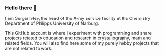 ### Hello there 👋

I am Sergei Ivlev, the head of the X-ray service facility at the Chemistry Department of Philipps University of Marburg.

This GitHub account is where I experiment with programming and share projects related to education and research in crystallography, math and related fields. You will also find here some of my purely hobby projects that are not related to work.
